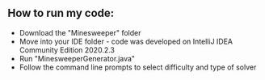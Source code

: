 <h2>How to run my code:</h2>
<ul>
<li> Download the "Minesweeper" folder
<li> Move into your IDE folder - code was developed on IntelliJ IDEA Community Edition 2020.2.3
<li> Run "MinesweeperGenerator.java"
<li> Follow the command line prompts to select difficulty and type of solver
</ul>
